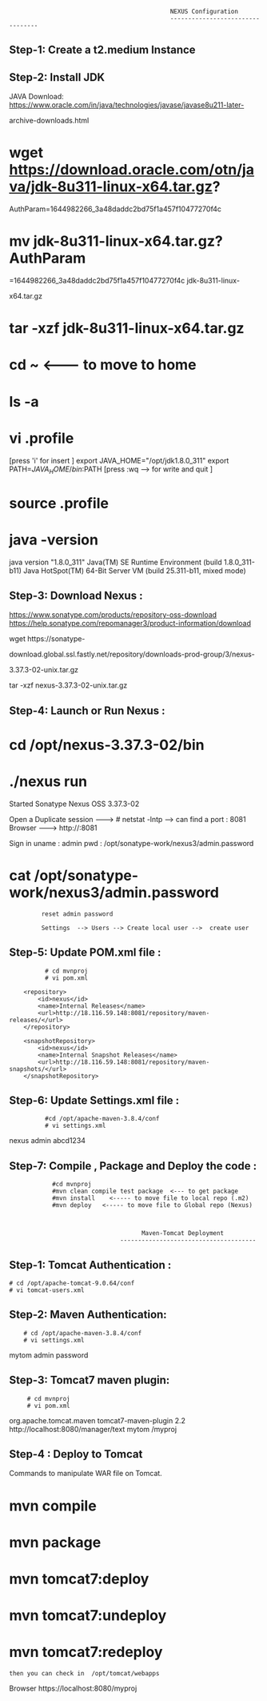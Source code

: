                                                  NEXUS Configuration
                                                 ---------------------------------
Step-1:  Create a t2.medium Instance 
----------------------------------------------------


Step-2:  Install JDK  
----------------------------
JAVA Download:
https://www.oracle.com/in/java/technologies/javase/javase8u211-later-

archive-downloads.html

 # wget https://download.oracle.com/otn/java/jdk-8u311-linux-x64.tar.gz?

AuthParam=1644982266_3a48daddc2bd75f1a457f10477270f4c

# mv jdk-8u311-linux-x64.tar.gz\?AuthParam

\=1644982266_3a48daddc2bd75f1a457f10477270f4c jdk-8u311-linux-

x64.tar.gz

# tar -xzf jdk-8u311-linux-x64.tar.gz

  # cd  ~    <--- to move to home
  # ls -a
  # vi .profile
 [press 'i' for insert ]
   export JAVA_HOME="/opt/jdk1.8.0_311"
   export PATH=$JAVA_HOME/bin:$PATH
 [press :wq --> for write and quit ]
  
# source .profile
# java -version
java version "1.8.0_311"
Java(TM) SE Runtime Environment (build 1.8.0_311-b11)
Java HotSpot(TM) 64-Bit Server VM (build 25.311-b11, mixed mode)


Step-3:  Download Nexus :
----------------------------------------
https://www.sonatype.com/products/repository-oss-download
https://help.sonatype.com/repomanager3/product-information/download

 wget https://sonatype-

download.global.ssl.fastly.net/repository/downloads-prod-group/3/nexus-

3.37.3-02-unix.tar.gz

tar -xzf nexus-3.37.3-02-unix.tar.gz

Step-4:  Launch or Run Nexus :
----------------------------------------------
  # cd /opt/nexus-3.37.3-02/bin
  # ./nexus run   
   
Started Sonatype Nexus OSS 3.37.3-02

  Open a Duplicate session --->   # netstat -lntp  --> can find a port : 8081
   Browser ---> http://<public ip>:8081
 
  Sign in 
      uname :  admin
        pwd    : /opt/sonatype-work/nexus3/admin.password

   # cat   /opt/sonatype-work/nexus3/admin.password
             reset admin password

             Settings  --> Users --> Create local user -->  create user


Step-5:  Update POM.xml file :
----------------------------------------------
              # cd mvnproj
              # vi pom.xml

        <repository>
            <id>nexus</id>
            <name>Internal Releases</name>
            <url>http://18.116.59.148:8081/repository/maven-releases/</url>
        </repository>

        <snapshotRepository>
            <id>nexus</id>
            <name>Internal Snapshot Releases</name>
            <url>http://18.116.59.148:8081/repository/maven-snapshots/</url>
        </snapshotRepository>

Step-6:  Update Settings.xml file :
--------------------------------------------------
              #cd /opt/apache-maven-3.8.4/conf
              # vi settings.xml

  <server>
      <id>nexus</id>
      <username>admin</username>
      <password>abcd1234</password>
    </server>


Step-7:  Compile , Package and Deploy the code :
------------------------------------------------------------------------

                #cd mvnproj
                #mvn clean compile test package  <--- to get package
                #mvn install    <----- to move file to local repo (.m2)
                #mvn deploy   <----- to move file to Global repo (Nexus)



                                         Maven-Tomcat Deployment
                                   --------------------------------------

Step-1:  Tomcat Authentication : 
----------------------------------------------------
    # cd /opt/apache-tomcat-9.0.64/conf
    # vi tomcat-users.xml

<tomcat-users xmlns="http://tomcat......"
              version="1.0">

 <role rolename="manager-gui"/>
  <role rolename="manager-script"/>
  <user username="admin" password="password" roles="manager-

gui,manager-script"/>

</tomcat-users>


Step-2:  Maven Authentication:  
---------------------------------------------
        # cd /opt/apache-maven-3.8.4/conf
        # vi settings.xml

   <server>
      <id>mytom</id>
      <username>admin</username>
      <password>password</password>
    </server>


Step-3:  Tomcat7 maven plugin:  
---------------------------------------------
         # cd mvnproj
         # vi pom.xml

<plugin>
        <groupId>org.apache.tomcat.maven</groupId>
        <artifactId>tomcat7-maven-plugin</artifactId>
        <version>2.2</version>
        <configuration>
                <url>http://localhost:8080/manager/text</url>
                <server>mytom</server>
                <path>/myproj</path>
        </configuration>
</plugin>


Step-4 :  Deploy to Tomcat
---------------------------------------
Commands to manipulate WAR file on Tomcat.
# mvn compile
# mvn package
# mvn tomcat7:deploy 
# mvn tomcat7:undeploy 
# mvn tomcat7:redeploy 
    then you can check in  /opt/tomcat/webapps


   Browser https://localhost:8080/myproj
   


























